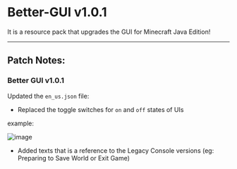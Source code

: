 # Better-GUI v1.0.1

It is a resource pack that upgrades the GUI for Minecraft Java Edition!

---

## Patch Notes:

### Better GUI v1.0.1

Updated the `en_us.json` file:

- Replaced the toggle switches for `on` and `off` states of UIs

example:

![image](https://github.com/user-attachments/assets/07bf32b7-4fc9-4b4c-a531-72fa18109da8)

- Added texts that is a reference to the Legacy Console versions (eg: Preparing to Save World or Exit Game)
